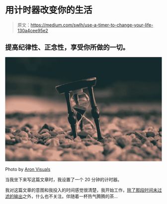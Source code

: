# 用计时器改变你的生活

> 原文：<https://medium.com/swlh/use-a-timer-to-change-your-life-130a4cee95e2>

## 提高纪律性、正念性，享受你所做的一切。

![](img/38c649933af7d904b88bb683ae55ac57.png)

Photo by [Aron Visuals](https://unsplash.com/@aronvisuals?utm_source=unsplash&utm_medium=referral&utm_content=creditCopyText)

当我坐下来写这篇文章时，我设置了一个 20 分钟的计时器。

我对这篇文章的意图和我投入的时间感觉很清楚，我开始工作，[除了那段时间未过滤的输出](/writers-guild/word-vomit-5f8085b46065)之外，什么也不关注。伴随着一杯热气腾腾的茶…